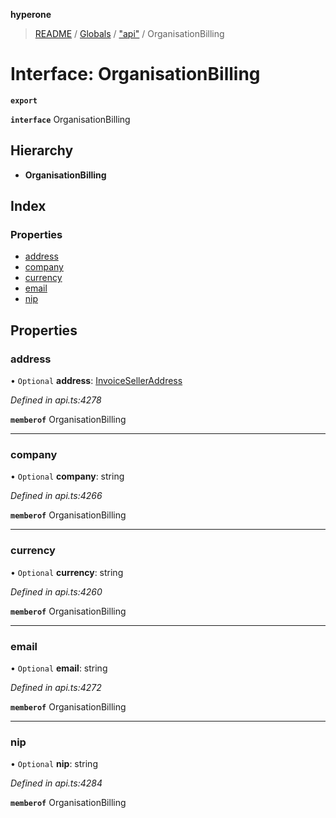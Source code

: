 **hyperone**

> [README](../README.md) / [Globals](../globals.md) / ["api"](../modules/_api_.md) / OrganisationBilling

# Interface: OrganisationBilling

**`export`** 

**`interface`** OrganisationBilling

## Hierarchy

* **OrganisationBilling**

## Index

### Properties

* [address](_api_.organisationbilling.md#address)
* [company](_api_.organisationbilling.md#company)
* [currency](_api_.organisationbilling.md#currency)
* [email](_api_.organisationbilling.md#email)
* [nip](_api_.organisationbilling.md#nip)

## Properties

### address

• `Optional` **address**: [InvoiceSellerAddress](_api_.invoiceselleraddress.md)

*Defined in api.ts:4278*

**`memberof`** OrganisationBilling

___

### company

• `Optional` **company**: string

*Defined in api.ts:4266*

**`memberof`** OrganisationBilling

___

### currency

• `Optional` **currency**: string

*Defined in api.ts:4260*

**`memberof`** OrganisationBilling

___

### email

• `Optional` **email**: string

*Defined in api.ts:4272*

**`memberof`** OrganisationBilling

___

### nip

• `Optional` **nip**: string

*Defined in api.ts:4284*

**`memberof`** OrganisationBilling
